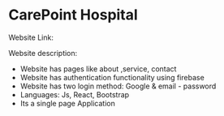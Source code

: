 # CarePoint Hospital

Website Link: 

Website description:
* Website has pages like about ,service, contact
* Website has authentication functionality using firebase 
* Website has two login method: Google & email - password
* Languages: Js, React, Bootstrap
* Its a single page Application


